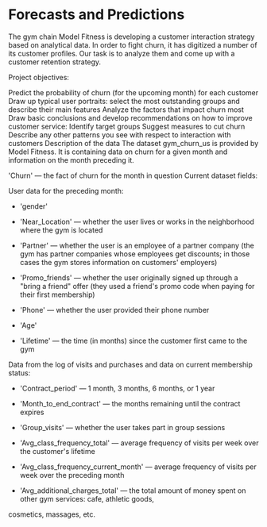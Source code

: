 # Forecasts and Predictions
The gym chain Model Fitness is developing a customer interaction strategy based on analytical data. In order to fight churn, it has digitized a number of its customer profiles. Our task is to analyze them and come up with a customer retention strategy.

Project objectives:

Predict the probability of churn (for the upcoming month) for each customer
Draw up typical user portraits: select the most outstanding groups and describe their main features
Analyze the factors that impact churn most
Draw basic conclusions and develop recommendations on how to improve customer service:
Identify target groups
Suggest measures to cut churn
Describe any other patterns you see with respect to interaction with customers
Description of the data
The dataset gym_churn_us is provided by Model Fitness. It is containing data on churn for a given month and information on the month preceding it.

'Churn' — the fact of churn for the month in question
Current dataset fields:

User data for the preceding month:

- 'gender'

- 'Near_Location' — whether the user lives or works in the neighborhood where the gym is located

- 'Partner' — whether the user is an employee of a partner company (the gym has partner companies whose employees get discounts; in those cases the gym stores information on customers' employers)

- 'Promo_friends' — whether the user originally signed up through a "bring a friend" offer (they used a friend's promo code when paying for their first membership)

- 'Phone' — whether the user provided their phone number

- 'Age'

- 'Lifetime' — the time (in months) since the customer first came to the gym

Data from the log of visits and purchases and data on current membership status:

- 'Contract_period' — 1 month, 3 months, 6 months, or 1 year

- 'Month_to_end_contract' — the months remaining until the contract expires

- 'Group_visits' — whether the user takes part in group sessions

- 'Avg_class_frequency_total' — average frequency of visits per week over the customer's lifetime

- 'Avg_class_frequency_current_month' — average frequency of visits per week over the preceding month

- 'Avg_additional_charges_total' — the total amount of money spent on other gym services: cafe, athletic goods,

cosmetics, massages, etc.
